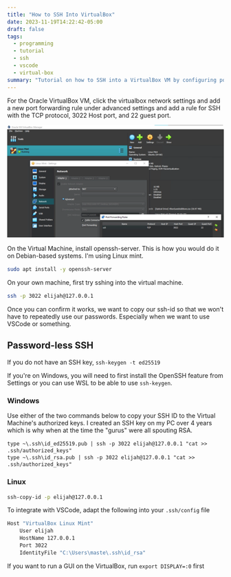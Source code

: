 ```yaml
---
title: "How to SSH Into VirtualBox"
date: 2023-11-19T14:22:42-05:00
draft: false
tags:
  - programming
  - tutorial
  - ssh
  - vscode
  - virtual-box
summary: "Tutorial on how to SSH into a VirtualBox VM by configuring port forwarding, installing openssh-server, and setting up password-less SSH from Windows or Linux."
---
```


For the Oracle VirtualBox VM, click the virtualbox network settings and add a new port forwarding rule under advanced settings and add a rule for SSH with the TCP protocol, 3022 Host port, and 22 guest port.

![port forwarding UI in VirtualBox](/images/virtual-box/port-forwarding-ssh.webp)

On the Virtual Machine, install openssh-server. This is how you would do it on Debian-based systems. I'm using Linux mint.

```sh
sudo apt install -y openssh-server
```

On your own machine, first try sshing into the virtual machine.

```sh
ssh -p 3022 elijah@127.0.0.1
```

Once you can confirm it works, we want to copy our ssh-id so that we won't have to repeatedly use our passwords. Especially when we want to use VSCode or something.

## Password-less SSH

If you do not have an SSH key, `ssh-keygen -t ed25519`

If you're on Windows, you will need to first install the OpenSSH feature from Settings or you can use WSL to be able to use `ssh-keygen`.

### Windows

Use either of the two commands below to copy your SSH ID to the Virtual Machine's authorized keys. I created an SSH key on my PC over 4 years which is why when at the time the "gurus" were all spouting RSA.

```pwsh
type ~\.ssh\id_ed25519.pub | ssh -p 3022 elijah@127.0.0.1 "cat >> .ssh/authorized_keys"
type ~\.ssh\id_rsa.pub | ssh -p 3022 elijah@127.0.0.1 "cat >> .ssh/authorized_keys"
```

### Linux

```sh
ssh-copy-id -p elijah@127.0.0.1
```

To integrate with VSCode, adapt the following into your `.ssh/config` file

```sh
Host "VirtualBox Linux Mint"
    User elijah
    HostName 127.0.0.1
    Port 3022
    IdentityFile "C:\Users\maste\.ssh\id_rsa"
```

If you want to run a GUI on the VirtualBox, run `export DISPLAY=:0` first
